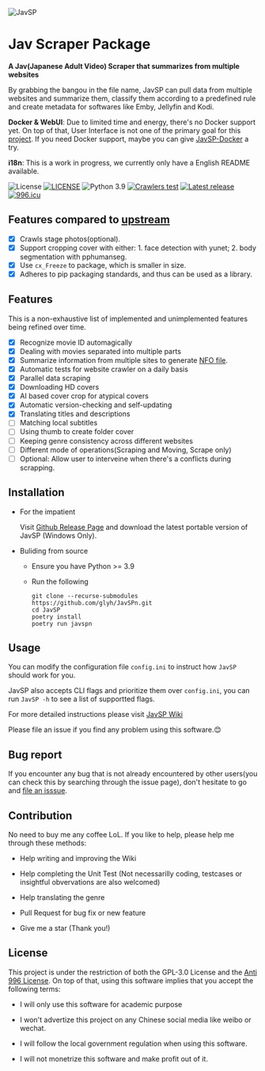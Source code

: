 ![JavSP](https://github.com/glyh/JavSPn/blob/master/image/javsp_logo.png?raw=true)

# Jav Scraper Package

**A Jav(Japanese Adult Video) Scraper that summarizes from multiple websites**

By grabbing the	bangou in the file name, JavSP can pull data from multiple websites and summarize them, classify them according to a predefined rule and create metadata for softwares like Emby, Jellyfin and Kodi.

**Docker & WebUI**: Due to limited time and energy, there's no Docker support yet. On top of that, User Interface is not one of the primary goal for this [project](https://github.com/Yuukiy/JavSP/issues/148). If you need Docker support, maybe you can give [JavSP-Docker](https://github.com/tetato/JavSP-Docker) a try.

**i18n**: This is a work in progress, we currently only have a English README available.

![License](https://img.shields.io/github/license/Yuukiy/JavSP)
[![LICENSE](https://img.shields.io/badge/license-Anti%20996-blue.svg)](https://github.com/996icu/996.ICU/blob/master/LICENSE)
![Python 3.9](https://img.shields.io/badge/python-3.9-green.svg)
[![Crawlers test](https://img.shields.io/github/actions/workflow/status/glyh/JavSPn/test-web-funcs.yml?label=crawlers%20test)](https://github.com/glyh/JavSPn/actions/workflows/test-web-funcs.yml)
[![Latest release](https://img.shields.io/github/v/release/glyh/JavSPn)](https://github.com/glyh/JavSPn/releases/latest)
[![996.icu](https://img.shields.io/badge/link-996.icu-red.svg)](https://996.icu)

## Features compared to [upstream](https://github.com/Yuukiy/JavSP)
- [x] Crawls stage photos(optional).
- [x] Support cropping cover with either: 1. face detection with yunet; 2. body segmentation with pphumanseg.
- [x] Use `cx_Freeze` to package, which is smaller in size.
- [x] Adheres to pip packaging standards, and thus can be used as a library.

## Features

This is a non-exhaustive list of implemented and unimplemented features being refined over time.

- [x] Recognize movie ID automagically
- [x] Dealing with movies separated into multiple parts
- [x] Summarize information from multiple sites to generate [NFO file](https://jellyfin.org/docs/general/server/metadata/nfo/).
- [x] Automatic tests for website crawler on a daily basis
- [x] Parallel data scraping
- [x] Downloading HD covers
- [x] AI based cover crop for atypical covers
- [x] Automatic version-checking and self-updating
- [x] Translating titles and descriptions
- [ ] Matching local subtitles
- [ ] Using thumb to create folder cover
- [ ] Keeping genre consistency across different websites
- [ ] Different mode of operations(Scraping and Moving, Scrape only)
- [ ] Optional: Allow user to interveine when there's a conflicts during scrapping.

## Installation

- For the impatient

	Visit [Github Release Page](https://github.com/glyh/JavSPn/releases/latest) and download the latest portable version of JavSP (Windows Only).

- Buliding from source
  - Ensure you have Python >= 3.9
  - Run the following

	```
	git clone --recurse-submodules https://github.com/glyh/JavSPn.git
	cd JavSP
	poetry install
	poetry run javspn
	```

## Usage

You can modify the configuration file `config.ini` to instruct how `JavSP` should work for you.

JavSP also accepts CLI flags and prioritize them over `config.ini`, you can run `JavSP -h` to see a list of supportted flags. 

For more detailed instructions please visit [JavSP Wiki](https://github.com/Yuukiy/JavSP/wiki)

Please file an issue if you find any problem using this software.😊 

## Bug report

If you encounter any bug that is not already encountered by other users(you can check this by searching through the issue page), don't hesitate to go and [file an isssue](https://github.com/glyh/JavSPn/issues).


## Contribution

No need to buy me any coffee LoL. If you like to help, please help me through these methods:

- Help writing and improving the Wiki

- Help completing the Unit Test (Not necessarilly coding, testcases or insightful obvervations are also welcomed)

- Help translating the genre

- Pull Request for bug fix or new feature

- Give me a star (Thank you!)


## License

This project is under the restriction of both the GPL-3.0 License and the [Anti 996 License](https://github.com/996icu/996.ICU/blob/master/LICENSE). On top of that, using this software implies that you accept the following terms: 
- I will only use this software for academic purpose

- I won't advertize this project on any Chinese social media like weibo or wechat.

- I will follow the local government regulation when using this software.

- I will not monetrize this software and make profit out of it.

